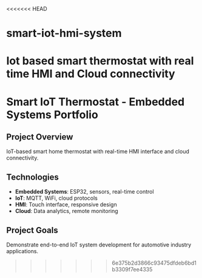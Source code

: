 <<<<<<< HEAD
# smart-iot-hmi-system
Iot based smart thermostat with real time HMI and Cloud connectivity
=======
# Smart IoT Thermostat - Embedded Systems Portfolio

## Project Overview
IoT-based smart home thermostat with real-time HMI interface and cloud connectivity.

## Technologies
- **Embedded Systems**: ESP32, sensors, real-time control
- **IoT**: MQTT, WiFi, cloud protocols  
- **HMI**: Touch interface, responsive design
- **Cloud**: Data analytics, remote monitoring

## Project Goals
Demonstrate end-to-end IoT system development for automotive industry applications.


>>>>>>> 6e375b2d3866c93475dfdeb6bd1b3309f7ee4335
